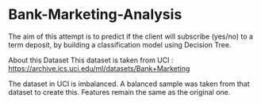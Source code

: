 # Bank-Marketing-Analysis
The aim of this attempt is to predict if the client will subscribe (yes/no) to a term deposit, by building a classification model using Decision Tree.

About this Dataset
This dataset is taken from UCI : https://archive.ics.uci.edu/ml/datasets/Bank+Marketing

The dataset in UCI is imbalanced. A balanced sample was taken from that dataset to create this. Features remain the same as the original one.
